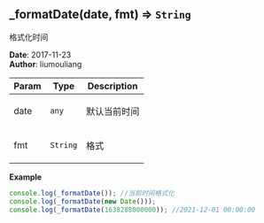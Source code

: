 ## \_formatDate(date, fmt) ⇒ <code>String</code>
<p>格式化时间</p>

**Date**: 2017-11-23  
**Author**: liumouliang  

| Param | Type | Description |
| --- | --- | --- |
| date | <code>any</code> | <p>默认当前时间</p> |
| fmt | <code>String</code> | <p>格式|默认：yyyy-MM-DD hh:mm:ss</p> |

**Example**  
```javascript
console.log(_formatDate()); //当前时间格式化
console.log(_formatDate(new Date()));
console.log(_formatDate(1638288000000)); //2021-12-01 00:00:00
```
